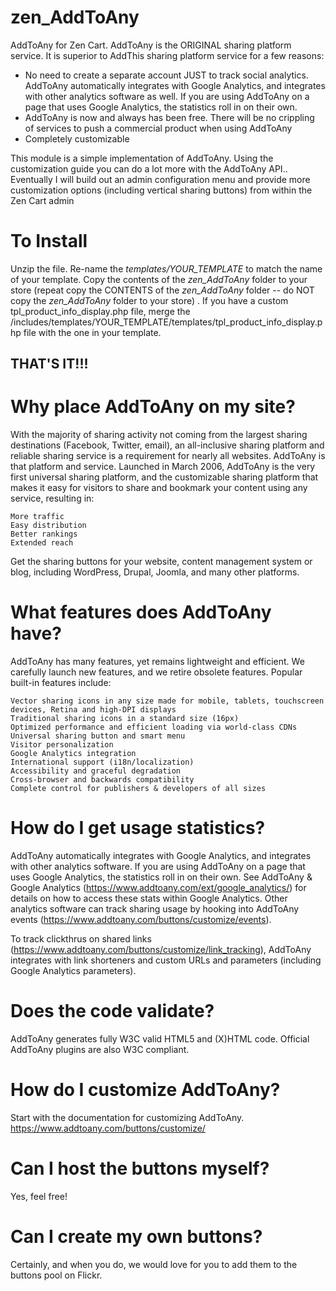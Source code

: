 # zen_AddToAny
AddToAny for Zen Cart. AddToAny is the ORIGINAL sharing platform service. It is superior to AddThis sharing platform service for a few reasons:
* No need to create a separate account JUST to track social analytics. AddToAny automatically integrates with Google Analytics, and integrates with other analytics software as well. If you are using AddToAny on a page that uses Google Analytics, the statistics roll in on their own.
* AddToAny is now and always has been free. There will be no crippling of services to push a commercial product when using AddToAny
* Completely customizable

This module is a simple implementation of AddToAny. Using the customization guide you can do a lot more with the AddToAny API.. Eventually I will build out an admin configuration menu and provide more customization options (including vertical sharing buttons) from within the Zen Cart admin

# To Install
Unzip the file. Re-name the *templates/YOUR_TEMPLATE* to match the name of your template. Copy the contents of the *zen_AddToAny* folder to your store (repeat copy the CONTENTS of the *zen_AddToAny* folder -- do NOT copy the *zen_AddToAny* folder to your store) . If you have a custom tpl_product_info_display.php file, merge the /includes/templates/YOUR_TEMPLATE/templates/tpl_product_info_display.php file with the one in your template.

THAT'S IT!!!
---------------------------------------

# Why place AddToAny on my site?
With the majority of sharing activity not coming from the largest sharing destinations (Facebook, Twitter, email), an all-inclusive sharing platform and reliable sharing service is a requirement for nearly all websites. AddToAny is that platform and service. Launched in March 2006, AddToAny is the very first universal sharing platform, and the customizable sharing platform that makes it easy for visitors to share and bookmark your content using any service, resulting in:

    More traffic
    Easy distribution
    Better rankings
    Extended reach

Get the sharing buttons for your website, content management system or blog, including WordPress, Drupal, Joomla, and many other platforms.

# What features does AddToAny have?
AddToAny has many features, yet remains lightweight and efficient. We carefully launch new features, and we retire obsolete features. Popular built-in features include:

    Vector sharing icons in any size made for mobile, tablets, touchscreen devices, Retina and high-DPI displays
    Traditional sharing icons in a standard size (16px)
    Optimized performance and efficient loading via world-class CDNs
    Universal sharing button and smart menu
    Visitor personalization
    Google Analytics integration
    International support (i18n/localization)
    Accessibility and graceful degradation
    Cross-browser and backwards compatibility
    Complete control for publishers & developers of all sizes


# How do I get usage statistics?
AddToAny automatically integrates with Google Analytics, and integrates with other analytics software. If you are using AddToAny on a page that uses Google Analytics, the statistics roll in on their own. See AddToAny & Google Analytics (https://www.addtoany.com/ext/google_analytics/) for details on how to access these stats within Google Analytics. Other analytics software can track sharing usage by hooking into AddToAny events (https://www.addtoany.com/buttons/customize/events).

To track clickthrus on shared links (https://www.addtoany.com/buttons/customize/link_tracking), AddToAny integrates with link shorteners and custom URLs and parameters (including Google Analytics parameters).


# Does the code validate?
AddToAny generates fully W3C valid HTML5 and (X)HTML code. Official AddToAny plugins are also W3C compliant.

# How do I customize AddToAny?
Start with the documentation for customizing AddToAny. https://www.addtoany.com/buttons/customize/


# Can I host the buttons myself?
Yes, feel free!

# Can I create my own buttons?
Certainly, and when you do, we would love for you to add them to the buttons pool on Flickr.
